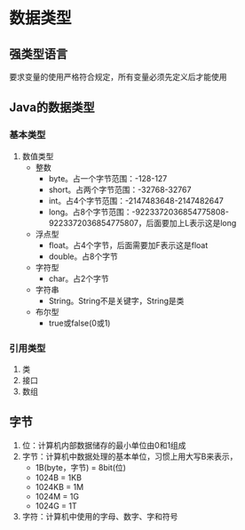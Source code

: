 # 数据类型

## 强类型语言

要求变量的使用严格符合规定，所有变量必须先定义后才能使用

## Java的数据类型

### 基本类型

1. 数值类型
   - 整数
     + byte。占一个字节范围：-128-127
     + short。占两个字节范围：-32768-32767
     + int。占4个字节范围：-2147483648-2147482647
     + long。占8个字节范围：-9223372036854775808-9223372036854775807，后面要加上L表示这是long
   - 浮点型
     + float。占4个字节，后面需要加F表示这是float
     + double。占8个字节
   - 字符型
     - char。占2个字节
   - 字符串
     - String。String不是关键字，String是类
   - 布尔型
     + true或false(0或1)

### 引用类型

1. 类
2. 接口
3. 数组

## 字节

1. 位：计算机内部数据储存的最小单位由0和1组成
2. 字节：计算机中数据处理的基本单位，习惯上用大写B来表示，
   - 1B(byte，字节) = 8bit(位)
   - 1024B = 1KB
   - 1024KB = 1M
   - 1024M = 1G
   - 1024G = 1T
3. 字符：计算机中使用的字母、数字、字和符号
